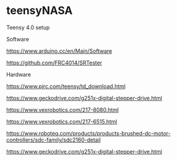 # teensyNASA


Teensy 4.0 setup

Software

https://www.arduino.cc/en/Main/Software

https://github.com/FRC4014/SRTester


Hardware

https://www.pjrc.com/teensy/td_download.html

https://www.geckodrive.com/g251x-digital-stepper-drive.html

https://www.vexrobotics.com/217-8080.html

https://www.vexrobotics.com/217-6515.html

https://www.roboteq.com/products/products-brushed-dc-motor-controllers/sdc-family/sdc2160-detail

https://www.geckodrive.com/g251x-digital-stepper-drive.html
